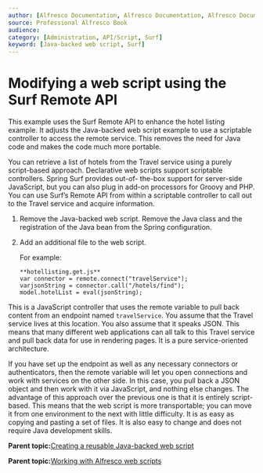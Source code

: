 ```yaml
---
author: [Alfresco Documentation, Alfresco Documentation, Alfresco Documentation]
source: Professional Alfresco Book
audience: 
category: [Administration, API/Script, Surf]
keyword: [Java-backed web script, Surf]
---
```


# Modifying a web script using the Surf Remote API

This example uses the Surf Remote API to enhance the hotel listing example. It adjusts the Java-backed web script example to use a scriptable controller to access the remote service. This removes the need for Java code and makes the code much more portable.

You can retrieve a list of hotels from the Travel service using a purely script-based approach. Declarative web scripts support scriptable controllers. Spring Surf provides out-of- the-box support for server-side JavaScript, but you can also plug in add-on processors for Groovy and PHP. You can use Surf’s Remote API from within a scriptable controller to call out to the Travel service and acquire information.

1.  Remove the Java-backed web script. Remove the Java class and the registration of the Java bean from the Spring configuration.

2.  Add an additional file to the web script.

    For example:

    ```
    **hotellisting.get.js**
    var connector = remote.connect("travelService");
    varjsonString = connector.call("/hotels/find");
    model.hotelList = eval(jsonString);
    ```


This is a JavaScript controller that uses the remote variable to pull back content from an endpoint named `travelService`. You assume that the Travel service lives at this location. You also assume that it speaks JSON. This means that many different web applications can all talk to this Travel service and pull back data for use in rendering pages. It is a pure service-oriented architecture.

If you have set up the endpoint as well as any necessary connectors or authenticators, then the remote variable will let you open connections and work with services on the other side. In this case, you pull back a JSON object and then work with it via JavaScript, and nothing else changes. The advantage of this approach over the previous one is that it is entirely script-based. This means that the web script is more transportable; you can move it from one environment to the next with little difficulty. It is as easy as copying and pasting a set of files. It is also easy to change and does not require Java development skills.

**Parent topic:**[Creating a reusable Java-backed web script](../tasks/surf-java-ws-ex.md)

**Parent topic:**[Working with Alfresco web scripts](../concepts/ws-architecture.md)

